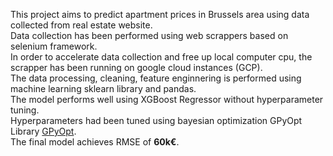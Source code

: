 This project aims to predict apartment prices in Brussels area using data collected from real estate website.<br/>
Data collection has been performed using web scrappers based on selenium framework.<br/>
In order to accelerate data collection and free up local computer cpu, the scrapper has been running on google cloud instances (GCP).<br/>
The data processing, cleaning, feature enginnering is performed using machine learning sklearn library and pandas.<br/>
The model performs well using XGBoost Regressor without hyperparameter tuning.<br/>
Hyperparameters had been tuned using bayesian optimization GPyOpt Library [GPyOpt](https://github.com/SheffieldML/GPyOpt).<br/>
The final model achieves RMSE of **60k€**.
